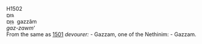 H1502  
גּזּם  
גַּזָּם ‎ gazzâm  
*gaz-zawm‘*  
From the same as [1501](h1501) *devourer: -* Gazzam, one of the
Nethinim: - Gazzam.  
